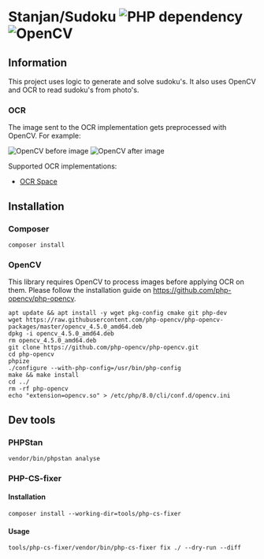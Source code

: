 # Stanjan/Sudoku ![PHP dependency](https://img.shields.io/badge/php-%3E%3D8.0-blue) ![OpenCV](https://img.shields.io/badge/opencv-%5E4.5-blue)

## Information
This project uses logic to generate and solve sudoku's. It also uses OpenCV and OCR to read sudoku's from photo's.

### OCR
The image sent to the OCR implementation gets preprocessed with OpenCV. For example:

![OpenCV before image](https://gitlab.com/Stanjan/sudoku/-/raw/master/tests/images/sudoku-photo-2.jpg)
![OpenCV after image](https://gitlab.com/Stanjan/sudoku/-/raw/master/tests/images/sudoku-photo-2-ocr.jpg)

Supported OCR implementations:
* [OCR Space](https://ocr.space/ocrapi)

## Installation

### Composer
```
composer install
```

### OpenCV
This library requires OpenCV to process images before applying OCR on them. Please follow the installation guide on https://github.com/php-opencv/php-opencv.
```
apt update && apt install -y wget pkg-config cmake git php-dev
wget https://raw.githubusercontent.com/php-opencv/php-opencv-packages/master/opencv_4.5.0_amd64.deb
dpkg -i opencv_4.5.0_amd64.deb
rm opencv_4.5.0_amd64.deb
git clone https://github.com/php-opencv/php-opencv.git
cd php-opencv
phpize
./configure --with-php-config=/usr/bin/php-config
make && make install
cd ../
rm -rf php-opencv
echo "extension=opencv.so" > /etc/php/8.0/cli/conf.d/opencv.ini
```

## Dev tools

### PHPStan
```
vendor/bin/phpstan analyse
```

### PHP-CS-fixer
#### Installation
```
composer install --working-dir=tools/php-cs-fixer
```

#### Usage
```
tools/php-cs-fixer/vendor/bin/php-cs-fixer fix ./ --dry-run --diff
```